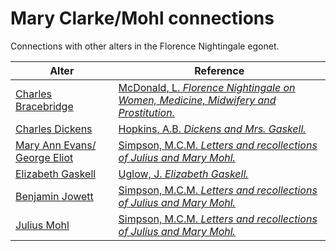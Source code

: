 # Mary Clarke/Mohl connections
Connections with other alters in the Florence Nightingale egonet.

| Alter  | Reference|
| ------------- |------------- |
| [Charles Bracebridge](https://github.com/altealo/FNTest/blob/master/AltersReferences/CharlesBracebridge.md)  |[McDonald, L. *Florence Nightingale on Women, Medicine, Midwifery and Prostitution.*](https://books.google.co.uk/books?id=Yuh0CwAAQBAJ&pg=PR11&lpg=PR11&dq=julius+mohl+and+charles+bracebridge&source=bl&ots=DOBLqz_Xo9&sig=ACfU3U25SerzdrMuqGjPUirFJ9oTvBFcDQ&hl=en&sa=X&ved=2ahUKEwik3OKQhd7kAhV-REEAHXUECNYQ6AEwA3oECAgQAQ#v=onepage&q=mohl%20bracebridge&f=false)|
| [Charles Dickens](https://github.com/altealo/FNTest/blob/master/AltersReferences/CharlesDickens.md)|[Hopkins, A.B. *Dickens and Mrs. Gaskell.*](https://www.jstor.org/stable/3815978?seq=1)|
 | [Mary Ann Evans/ George Eliot](https://github.com/altealo/FNTest/blob/master/AltersReferences/GeorgeEliot.md)|[Simpson, M.C.M. *Letters and recollections of Julius and Mary Mohl.*](https://archive.org/stream/lettersrecollect00simpiala/lettersrecollect00simpiala_djvu.txt)|
 | [Elizabeth Gaskell](https://github.com/altealo/FNTest/blob/master/AltersReferences/ElizabethGaskell.md)|[Uglow, J. *Elizabeth Gaskell.*](https://en.wikipedia.org/wiki/Mary_Elizabeth_Mohl)|
 | [Benjamin Jowett](https://github.com/altealo/FNTest/blob/master/AltersReferences/BenjaminJowett.md)|[Simpson, M.C.M. *Letters and recollections of Julius and Mary Mohl.*](https://archive.org/stream/lettersrecollect00simpiala/lettersrecollect00simpiala_djvu.txt)|
 | [Julius Mohl](https://github.com/altealo/FNTest/blob/master/AltersReferences/JuliusMohl.md)|[Simpson, M.C.M. *Letters and recollections of Julius and Mary Mohl.*](https://archive.org/stream/lettersrecollect00simpiala/lettersrecollect00simpiala_djvu.txt)|

